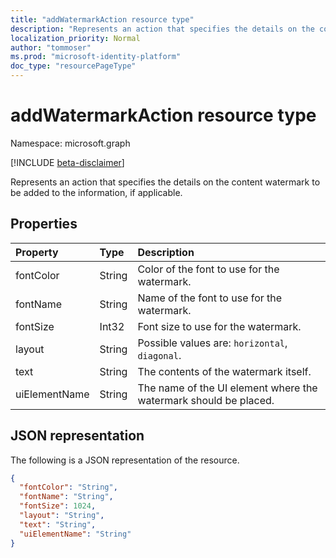 ```yaml
---
title: "addWatermarkAction resource type"
description: "Represents an action that specifies the details on the content watermark to be added to the information, if applicable."
localization_priority: Normal
author: "tommoser"
ms.prod: "microsoft-identity-platform"
doc_type: "resourcePageType"
---
```


# addWatermarkAction resource type

Namespace: microsoft.graph

[!INCLUDE [beta-disclaimer](../../includes/beta-disclaimer.md)]

Represents an action that specifies the details on the content watermark to be added to the information, if applicable.

## Properties

| Property      | Type   | Description                                                      |
| :------------ | :----- | :--------------------------------------------------------------- |
| fontColor     | String | Color of the font to use for the watermark.                      |
| fontName      | String | Name of the font to use for the watermark.                       |
| fontSize      | Int32  | Font size to use for the watermark.                              |
| layout        | String | Possible values are: `horizontal`, `diagonal`.                   |
| text          | String | The contents of the watermark itself.                            |
| uiElementName | String | The name of the UI element where the watermark should be placed. |

## JSON representation

The following is a JSON representation of the resource.

<!-- {
  "blockType": "resource",
  "optionalProperties": [

  ],
  "@odata.type": "microsoft.graph.addWatermarkAction",
  "baseType": "microsoft.graph.informationProtectionAction"
}-->

```json
{
  "fontColor": "String",
  "fontName": "String",
  "fontSize": 1024,
  "layout": "String",
  "text": "String",
  "uiElementName": "String"
}
```

<!-- uuid: 16cd6b66-4b1a-43a1-adaf-3a886856ed98
2019-02-04 14:57:30 UTC -->
<!-- {
  "type": "#page.annotation",
  "description": "addWatermarkAction resource",
  "keywords": "",
  "section": "documentation",
  "tocPath": ""
}-->